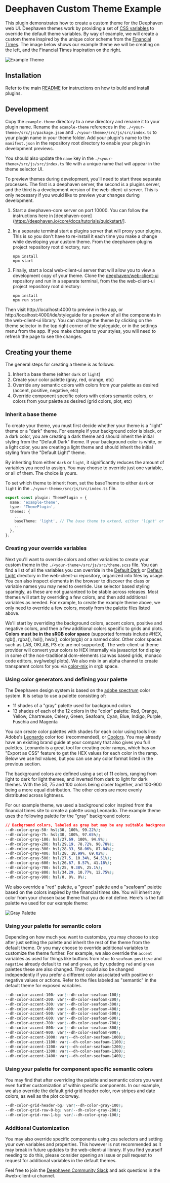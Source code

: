 # Deephaven Custom Theme Example

This plugin demonstrates how to create a custom theme for the Deephaven web UI. Deephaven themes work by providing a set of [CSS variables](https://developer.mozilla.org/en-US/docs/Web/CSS/Using_CSS_custom_properties) to override the default theme variables. By way of example, we will create a custom theme inspired by the unique color scheme from the [Financial Times](https://financialtimes.com). The image below shows our example theme we will be creating on the left, and the Financial Times inspiration on the right.

![Example Theme](example-theme.jpg)

## Installation

Refer to the main [README](../../README.md) for instructions on how to build and install plugins.

## Development

Copy the `example-theme` directory to a new directory and rename it to your plugin name. Rename the `example-theme` references in the `./<your-theme>/src/js/package.json` and `./<your-theme>/src/js/src/index.ts` to your plugin name in your theme folder. Add your plugin's name to the `manifest.json` in the repository root directory to enable your plugin in development previews.

You should also update the `name` key in the `./<your-theme>/src/js/src/index.ts` file with a unique name that will appear in the theme selector UI.

To preview themes during development, you'll need to start three separate processes. The first is a deephaven server, the second is a plugins server, and the third is a development version of the web-client-ui server. This is only necessary if you would like to preview your changes during development.

1. Start a deephaven-core server on port 10000. You can follow the instructions here in [deephaven-core](https://deephaven.io/core/docs/tutorials/quickstart/].
2. In a separate terminal start a plugins server that will proxy your plugins. This is so you don't have to re-install it each time you make a change while developing your custom theme. From the deephaven-plugins project repository root directory, run:

   ```
   npm install
   npm start
   ```

3. Finally, start a local web-client-ui server that will allow you to view a development copy of your theme. Clone the [deephaven/web-client-ui](https://github.com/deephaven/web-client-ui) repository and run in a separate terminal, from the the web-client-ui project repository root directory:

   ```
   npm install
   npm run start
   ```

Then visit http://localhost:4000 to preview in the app, or http://localhost:4000/ide/styleguide for a preview of all the components in the web-client-ui library. You can change the theme by clicking on the theme selector in the top right corner of the styleguide, or in the settings menu from the app. If you make changes to your styles, you will need to refresh the page to see the changes.

## Creating your theme

The general steps for creating a theme is as follows:

1. Inherit a base theme (either `dark` or `light`)
2. Create your color palette (gray, red, orange, etc)
3. Override any semantic colors with colors from your palette as desired (accent, positive, negative, etc)
4. Override component specific colors with colors semantic colors, or colors from your palette as desired (grid colors, plot, etc)

### Inherit a base theme

To create your theme, you must first decide whether your theme is a "light" theme or a "dark" theme. For example if your background color is black, or a dark color, you are creating a dark theme and should inherit the initial styling from the "Default Dark" theme. If your background color is white, or a light color, you are creating a light theme and should inherit the initial styling from the "Default Light" theme.

By inheriting from either `dark` or `light`, it significantly reduces the amount of variables you need to assign. You may choose to override just one variable, or all of them. The choice is yours.

To set which theme to inherit from, set the baseTheme to either `dark` or `light` in the `./<your-theme>/src/js/src/index.ts` file.

```typescript
export const plugin: ThemePlugin = {
  name: 'example-theme',
  type: 'ThemePlugin',
  themes: {
    ...
    baseTheme: 'light', // The base theme to extend, either 'light' or 'dark'
    ...
  },
};
```

### Creating your override variables

Next you'll want to override colors and other variables to create your custom theme in the `./<your-theme>/src/js/src/theme.scss` file. You can find a list of all the variables you can override in the [Default Dark](https://github.com/deephaven/web-client-ui/tree/main/packages/components/src/theme/theme-dark) or [Default Light](https://github.com/deephaven/web-client-ui/tree/main/packages/components/src/theme/theme-light) directory in the web-client-ui repository, organized into files by usage. You can also inspect elements in the browser to discover the class or variable names you may need to override. Use selector based styling sparingly, as these are not guaranteed to be stable across releases. Most themes will start by overriding a few colors, and then add additional variables as needed. For example, to create the example theme above, we only need to override a few colors, mostly from the palette files listed above.

We'll start by overriding the background colors, accent colors, positive and negative colors, and then a few additional colors specific to grids and plots. **Colors must be in the sRGB color space** (supported formats include #HEX, rgb(), rgba(), hsl(), hwb(), color(srgb) or a named color. Other color spaces such as LAB, OKLAB, P3 etc are not supported). The web-client-ui theme provider will convert your colors to HEX internally via javascript for display in some of the non-traditional dom-elements (canvas based grids, monaco code editors, svg/webgl plots). We also mix in an alpha channel to create transparent colors for you via [color-mix](https://developer.mozilla.org/en-US/docs/Web/CSS/color_value/color-mix) in srgb space.

### Using color generators and defining your palette

The Deephaven design system is based on the [adobe spectrum](https://spectrum.adobe.com/page/color-palette/) color system. It is setup to use a palette consisting of:

- 11 shades of a "gray" palette used for background colors
- 13 shades of each of the 12 colors in the "color" palette: Red, Orange, Yellow, Chartreuse, Celery, Green, Seafoam, Cyan, Blue, Indigo, Purple, Fuschia and Magenta

You can create color palettes with shades for each color using tools like: Adobe's [Leonardo](https://leonardocolor.io/theme.html) color tool (recommended), or [Coolors](https://coolors.co/gradient-palette/fae7d5-24211d?number=11). You may already have an existing brand guide at your company that also gives you full palettes. Leonardo is a great tool for creating color ramps, which has an "Export as CSS" feature to get the HEX values for each color in the ramp. Below we use hsl values, but you can use any color format listed in the previous section.

The background colors are defined using a set of 11 colors, ranging from light to dark for light themes, and inverted from dark to light for dark themes. With the 50, 75 and 100 colors being closer together, and 100-900 being a more equal distribution. The other colors are more evenly distributed across lightness.

For our example theme, we used a background color inspired from the financial times site to create a palette using Leonardo. The example theme uses the following palette for the "gray" background colors:

```css
// Background colors, labeled as gray but may be any suitable background color
--dh-color-gray-50: hsl(30, 100%, 99.22%);
--dh-color-gray-75: hsl(30, 100%, 97.65%);
--dh-color-gray-100: hsl(27.69, 100%, 94.9%);
--dh-color-gray-200: hsl(29.19, 78.72%, 90.78%);
--dh-color-gray-300: hsl(28.33, 58.06%, 87.84%);
--dh-color-gray-400: hsl(28, 18.99%, 69.02%);
--dh-color-gray-500: hsl(27.5, 10.34%, 54.51%);
--dh-color-gray-600: hsl(26.67, 8.57%, 41.18%);
--dh-color-gray-700: hsl(25, 9.38%, 25.1%);
--dh-color-gray-800: hsl(34.29, 10.77%, 12.75%);
--dh-color-gray-900: hsl(0, 0%, 0%);
```

We also override a "red" palette, a "green" palette and a "seafoam" palette based on the colors inspired by the financial times site. You will inherit any color from your chosen base theme that you do not define. Here's is the full palette we used for our example theme:

![Gray Palette](example-theme-palette.jpg)

### Using your palette for semantic colors

Depending on how much you want to customize, you may choose to stop after just setting the palette and inherit the rest of the theme from the default theme. Or you may choose to override additional variables to customize the theme further. For example, we also override the `accent` variables as used for things like buttons from `blue` to `seafoam`. `positive` and `negative` already default to `red` and `green`, so by updating `red` and `green` palettes these are also changed. They could also be changed independently if you prefer a different color associated with positive or negative values or actions. Refer to the files labeled as "semantic" in the default theme for exposed variables.

```css
--dh-color-accent-100: var(--dh-color-seafoam-100);
--dh-color-accent-200: var(--dh-color-seafoam-200);
--dh-color-accent-300: var(--dh-color-seafoam-300);
--dh-color-accent-400: var(--dh-color-seafoam-400);
--dh-color-accent-500: var(--dh-color-seafoam-500);
--dh-color-accent-600: var(--dh-color-seafoam-600);
--dh-color-accent-700: var(--dh-color-seafoam-700);
--dh-color-accent-800: var(--dh-color-seafoam-800);
--dh-color-accent-900: var(--dh-color-seafoam-900);
--dh-color-accent-1000: var(--dh-color-seafoam-1000);
--dh-color-accent-1100: var(--dh-color-seafoam-1100);
--dh-color-accent-1200: var(--dh-color-seafoam-1200);
--dh-color-accent-1300: var(--dh-color-seafoam-1300);
--dh-color-accent-1400: var(--dh-color-seafoam-1400);
```

### Using your palette for component specific semantic colors

You may find that after overriding the palette and semantic colors you want even further customization of within specific components. In our example, we also override the default grid grid header color, row stripes and date colors, as well as the plot colorway.

```css
--dh-color-grid-header-bg: var(--dh-color-gray-100);
--dh-color-grid-row-0-bg: var(--dh-color-gray-200);
--dh-color-grid-row-1-bg: var(--dh-color-gray-100);
```

### Additional Customization

You may also override specific components using css selectors and setting your own variables and properties. This however is not recommended as it may break in future updates to the web-client-ui library. If you find yourself needing to do this, please consider opening an issue or pull request to request for additional variables in the default themes.

Feel free to join the [Deephaven Community Slack](https://deephaven.io/slack) and ask questions in the #web-client-ui channel.
